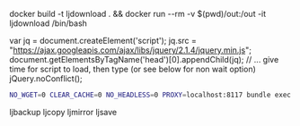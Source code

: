 docker build -t ljdownload . && docker run --rm -v $(pwd)/out:/out -it ljdownload /bin/bash


var jq = document.createElement('script');
jq.src = "https://ajax.googleapis.com/ajax/libs/jquery/2.1.4/jquery.min.js";
document.getElementsByTagName('head')[0].appendChild(jq);
// ... give time for script to load, then type (or see below for non wait option)
jQuery.noConflict();



```bash
NO_WGET=0 CLEAR_CACHE=0 NO_HEADLESS=0 PROXY=localhost:8117 bundle exec ruby go.rb palaman
```

ljbackup
ljcopy
ljmirror
ljsave